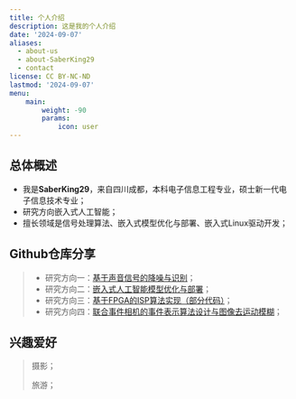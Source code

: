 ```yaml
---
title: 个人介绍
description: 这是我的个人介绍
date: '2024-09-07'
aliases:
  - about-us
  - about-SaberKing29
  - contact
license: CC BY-NC-ND
lastmod: '2024-09-07'
menu:
    main: 
        weight: -90
        params:
            icon: user
---
```

## 总体概述
- 我是**SaberKing29**，来自四川成都，本科电子信息工程专业，硕士新一代电子信息技术专业；
- 研究方向嵌入式人工智能；
- 擅长领域是信号处理算法、嵌入式模型优化与部署、嵌入式Linux驱动开发；

## Github仓库分享
> - 研究方向一：[基于声音信号的降噪与识别](https://github.com/SaberKing29/EEMD-WTT)；
> - 研究方向二：[嵌入式人工智能模型优化与部署](https://github.com/SaberKing29/jetson_yolov5)；
> - 研究方向三：[基于FPGA的ISP算法实现（部分代码）](https://github.com/SaberKing29/FPGA_BLIF)；
> - 研究方向四：[联合事件相机的事件表示算法设计与图像去运动模糊](https://github.com/SaberKing29/event-camera-image-deblurring)；

## 兴趣爱好
> 摄影；
>
> 旅游；





